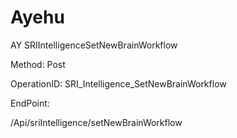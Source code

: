 #     Ayehu


AY SRIIntelligenceSetNewBrainWorkflow

Method: Post

OperationID: SRI_Intelligence_SetNewBrainWorkflow

EndPoint:

/Api/sriIntelligence/setNewBrainWorkflow
